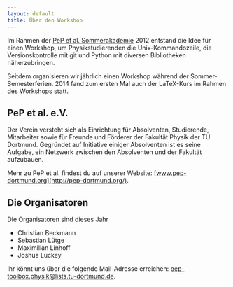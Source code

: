 ```yaml
---
layout: default
title: Über den Workshop
---
```


<p class="lead">Im Rahmen der
<a href="https://pep-dortmund.org/vereinsleben/soak.html">PeP et al. Sommerakademie</a>
2012 entstand die Idee für einen Workshop, um Physikstudierenden die Unix-Kommandozeile,
die Versionskontrolle mit git und Python mit diversen Bibliotheken näherzubringen.</p>

Seitdem organisieren wir jährlich einen Workshop während der Sommer-Semesterferien.
2014 fand zum ersten Mal auch der LaTeX-Kurs im Rahmen des Workshops statt.

## PeP et al. e.V.
Der Verein versteht sich als Einrichtung für Absolventen, Studierende, Mitarbeiter
sowie für Freunde und Förderer der Fakultät Physik der TU Dortmund.
Gegründet auf Initiative einiger Absolventen ist es seine Aufgabe,
ein Netzwerk zwischen den Absolventen und der Fakultät aufzubauen.

Mehr zu PeP et al. findest du auf unserer Website:
[www.pep-dortmund.org](http://pep-dortmund.org/).

## Die Organisatoren
Die Organisatoren sind dieses Jahr

  - Christian Beckmann
  - Sebastian Lütge
  - Maximilian Linhoff
  - Joshua Luckey

Ihr könnt uns über die folgende Mail-Adresse erreichen: [pep-toolbox.physik@lists.tu-dortmund.de](mailto:pep-toolbox.physik@lists.tu-dortmund.de).
